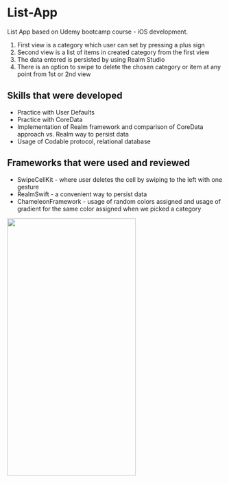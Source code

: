 # List-App
List App based on Udemy bootcamp course - iOS development.

1. First view is a category which user can set by pressing a plus sign 
2. Second view is a list of items in created category from the first view
3. The data entered is persisted by using Realm Studio
4. There is an option to swipe to delete the chosen category or item at any point from 1st or 2nd view


## Skills that were developed

* Practice with User Defaults 
* Practice with CoreData
* Implementation of Realm framework and comparison of CoreData approach vs. Realm way to persist data 
* Usage of Codable protocol, relational database

## Frameworks that were used and reviewed

* SwipeCellKit - where user deletes the cell by swiping to the left with one gesture 
* RealmSwift - a convenient way to persist data
* ChameleonFramework - usage of random colors assigned and usage of gradient for the same color assigned when we picked a category


<img src="" width=300, height=600, align="left"/>
